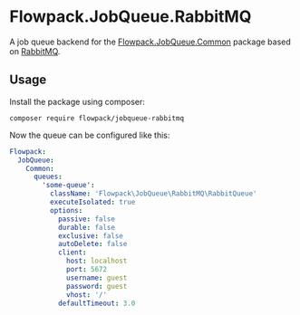 # Flowpack.JobQueue.RabbitMQ

A job queue backend for the [Flowpack.JobQueue.Common](https://github.com/Flowpack/jobqueue-common) package based on [RabbitMQ](https://www.rabbitmq.com).

## Usage

Install the package using composer:

```
composer require flowpack/jobqueue-rabbitmq
```

Now the queue can be configured like this:

```yaml
Flowpack:
  JobQueue:
    Common:
      queues:
        'some-queue':
          className: 'Flowpack\JobQueue\RabbitMQ\RabbitQueue'
          executeIsolated: true
          options:
          	passive: false
          	durable: false
          	exclusive: false
          	autoDelete: false
            client:
              host: localhost
              port: 5672
              username: guest
              password: guest
              vhost: '/'
            defaultTimeout: 3.0
